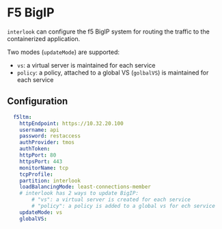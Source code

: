 # F5 BigIP

`interlook` can configure the f5 BigIP system for routing the traffic to the containerized application.

Two modes (`updateMode`) are supported:

* `vs`: a virtual server is maintained for each service
* `policy`: a policy, attached to a global VS (`golbalVS`) is maintained for each service
    

## Configuration

```yaml
  f5ltm:
    httpEndpoint: https://10.32.20.100
    username: api
    password: restaccess
    authProvider: tmos
    authToken:
    httpPort: 80
    httpsPort: 443
    monitorName: tcp
    tcpProfile:
    partition: interlook
    loadBalancingMode: least-connections-member
    # interlook has 2 ways to update BigIP:
        # "vs": a virtual server is created for each service
        # "policy": a policy is added to a global vs for ech service
    updateMode: vs
    globalVS:
```
